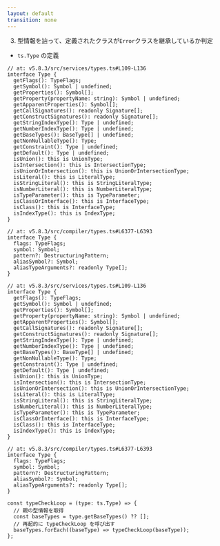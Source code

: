 ```yaml
---
layout: default
transition: none
---
```


<style scoped>
.slidev-vclick-hidden {
  display: none;
}
.small-code {
  .slidev-code {
    font-size: 0.69rem !important;
    line-height: 0rem !important;
    width: 400px !important;
  }
}
</style>

<div class="_bullet">

3. 型情報を辿って、定義されたクラスが`Error`クラスを継承しているか判定

<div v-click.hide="2">

- `ts.Type` の定義

</div>

<div v-click="[0]" class="flex justify-around small-code">

```ts{*}
// at: v5.8.3/src/services/types.ts#L109-L136
interface Type {
  getFlags(): TypeFlags;
  getSymbol(): Symbol | undefined;
  getProperties(): Symbol[];
  getProperty(propertyName: string): Symbol | undefined;
  getApparentProperties(): Symbol[];
  getCallSignatures(): readonly Signature[];
  getConstructSignatures(): readonly Signature[];
  getStringIndexType(): Type | undefined;
  getNumberIndexType(): Type | undefined;
  getBaseTypes(): BaseType[] | undefined;
  getNonNullableType(): Type;
  getConstraint(): Type | undefined;
  getDefault(): Type | undefined;
  isUnion(): this is UnionType;
  isIntersection(): this is IntersectionType;
  isUnionOrIntersection(): this is UnionOrIntersectionType;
  isLiteral(): this is LiteralType;
  isStringLiteral(): this is StringLiteralType;
  isNumberLiteral(): this is NumberLiteralType;
  isTypeParameter(): this is TypeParameter;
  isClassOrInterface(): this is InterfaceType;
  isClass(): this is InterfaceType;
  isIndexType(): this is IndexType;
}
```

```ts{*}
// at: v5.8.3/src/compiler/types.ts#L6377-L6393
interface Type {
  flags: TypeFlags;
  symbol: Symbol;
  pattern?: DestructuringPattern;
  aliasSymbol?: Symbol;
  aliasTypeArguments?: readonly Type[];
}
```

</div>

<div v-click="[1]" class="flex justify-around small-code">

```ts{12}
// at: v5.8.3/src/services/types.ts#L109-L136
interface Type {
  getFlags(): TypeFlags;
  getSymbol(): Symbol | undefined;
  getProperties(): Symbol[];
  getProperty(propertyName: string): Symbol | undefined;
  getApparentProperties(): Symbol[];
  getCallSignatures(): readonly Signature[];
  getConstructSignatures(): readonly Signature[];
  getStringIndexType(): Type | undefined;
  getNumberIndexType(): Type | undefined;
  getBaseTypes(): BaseType[] | undefined;
  getNonNullableType(): Type;
  getConstraint(): Type | undefined;
  getDefault(): Type | undefined;
  isUnion(): this is UnionType;
  isIntersection(): this is IntersectionType;
  isUnionOrIntersection(): this is UnionOrIntersectionType;
  isLiteral(): this is LiteralType;
  isStringLiteral(): this is StringLiteralType;
  isNumberLiteral(): this is NumberLiteralType;
  isTypeParameter(): this is TypeParameter;
  isClassOrInterface(): this is InterfaceType;
  isClass(): this is InterfaceType;
  isIndexType(): this is IndexType;
}
```

```ts{none}
// at: v5.8.3/src/compiler/types.ts#L6377-L6393
interface Type {
  flags: TypeFlags;
  symbol: Symbol;
  pattern?: DestructuringPattern;
  aliasSymbol?: Symbol;
  aliasTypeArguments?: readonly Type[];
}
```

</div>

<div v-click="1">

```ts{*}
const typeCheckLoop = (type: ts.Type) => {
  // 親の型情報を取得
  const baseTypes = type.getBaseTypes() ?? [];
  // 再起的に typeCheckLoop を呼び出す
  baseTypes.forEach((baseType) => typeCheckLoop(baseType));
};
```

</div>

</div>
